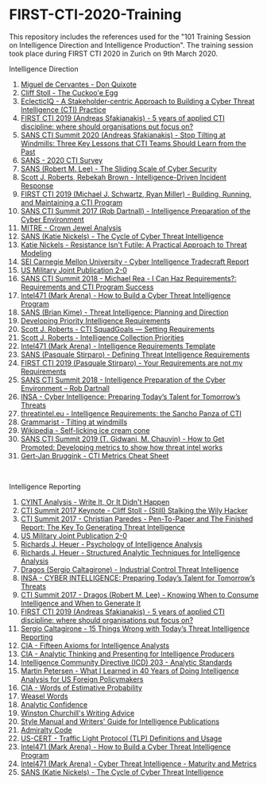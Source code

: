 # FIRST-CTI-2020-Training
This repository includes the references used for the "101 Training Session on Intelligence Direction and Intelligence Production". The  training session took place during FIRST CTI 2020 in Zurich on 9th March 2020.

Intelligence Direction
<ol>
  <li><a href="https://en.wikipedia.org/wiki/Don_Quixote" target="_blank" rel="noopener">Miguel de Cervantes - Don Quixote</a></li>
	<li><a href="https://en.wikipedia.org/wiki/The_Cuckoo%27s_Egg" target="_blank" rel="noopener">Cliff Stoll - The Cuckoo'e Egg</a></li>
	<li><a href="https://www.eclecticiq.com/resources/white-paper-building-cyber-threat-intelligence-practice?submissionGuid=6735f84f-06b8-4cb8-83f5-582baa59ad4a#download" target="_blank" rel="noopener">EclecticIQ - A Stakeholder-centric Approach to Building a Cyber Threat Intelligence (CTI) Practice</a></li>
	<li><a href="https://www.first.org/resources/papers/london2019/Andreas_Sfakianakis_FIRST_CTI_2019_v2.0.pdf" target="_blank" rel="noopener">FIRST CTI 2019 (Andreas Sfakianakis) - 5 years of applied CTI discipline: where should organisations put focus on?</a></li>
	<li><a href="https://www.sans.org/cyber-security-summit/archives/file/summit_archive_1579635728.pdf" target="_blank" rel="noopener">SANS CTI Summit 2020 (Andreas Sfakianakis) -  Stop Tilting at Windmills: Three Key Lessons that CTI Teams Should Learn from the Past</a></li>
	<li><a href="https://www.sans.org/reading-room/whitepapers/threats/paper/39395" target="_blank" rel="noopener"> SANS - 2020 CTI Survey</a></li>
  <li><a href="https://www.sans.org/reading-room/whitepapers/ActiveDefense/sliding-scale-cyber-security-36240" target="_blank" rel="noopener">SANS (Robert M. Lee) - The Sliding Scale of Cyber Security</a></li>
	<li><a href="https://www.amazon.com/Intelligence-Driven-Incident-Response-Outwitting-Adversary/dp/1491934948" target="_blank" rel="noopener">Scott J. Roberts, Rebekah Brown - Intelligence-Driven Incident Response</a></li>
	<li><a href="https://www.first.org/resources/papers/london2019/10-Building-Running-Maintaining-Schwartz-Miller.PPTX" target="_blank" rel="noopener">FIRST CTI 2019 (Michael J. Schwartz, Ryan Miller) - Building, Running, and Maintaining a CTI Program</a></li>
	<li><a href="https://www.sans.org/cyber-security-summit/archives/file/summit-archive-1517245731.pdf" target="_blank" rel="noopener">SANS CTI Summit 2017 (Rob Dartnall) - Intelligence Preparation of the Cyber Environment</a></li>
	<li><a href="https://www.mitre.org/publications/systems-engineering-guide/enterprise-engineering/systems-engineering-for-mission-assurance/crown-jewels-analysis" target="_blank" rel="noopener">MITRE - Crown Jewel Analysis</a></li>
	<li><a href="https://www.sans.org/webcasts/cycle-cyber-threat-intelligence-111570" target="_blank" rel="noopener">SANS (Katie Nickels) - The Cycle of Cyber Threat Intelligence</a></li>
<li><a href="https://www.slideshare.net/KatieNickels/resistance-isnt-futile-a-practical-approach-to-threat-modeling" target="_blank" rel="noopener">Katie Nickels - Resistance Isn't Futile: A Practical Approach to Threat Modeling</a></li>
	<li><a href="https://resources.sei.cmu.edu/library/asset-view.cfm?assetid=546686" target="_blank" rel="noopener">SEI Carnegie Mellon University - Cyber Intelligence Tradecraft Report</a></li>
	<li><a href="http://www.jcs.mil/Portals/36/Documents/Doctrine/pubs/jp2_0.pdf" target="_blank" rel="noopener">US Military Joint Publication 2-0</a></li>
	<li><a href="https://www.youtube.com/watch?v=Aqo3IcVQs_M" target="_blank" rel="noopener">SANS CTI Summit 2018 - Michael Rea - I Can Haz Requirements?: Requirements and CTI Program Success</a></li>
	<li><a href="https://www.slideshare.net/MarkArena/how-to-build-a-cyber-threat-intelligence-program" target="_blank" rel="noopener">Intel471 (Mark Arena) - How to Build a Cyber Threat Intelligence Program</a></li>
	<li><a href="https://www.sans.org/reading-room/whitepapers/threatintelligence/threat-intelligence-planning-direction-36857" target="_blank" rel="noopener">SANS (Brian Kime) - Threat Intelligence: Planning and Direction</a></li>
	<li><a href="https://fas.org/irp/doddir/army/fm34-2/Appd.htm" target="_blank" rel="noopener">Developing Priority Intelligence Requirements</a></li>
	<li><a href="https://medium.com/@sroberts/cti-squadgoals-setting-requirements-41bcb63db918" target="_blank" rel="noopener">Scott J. Roberts - CTI SquadGoals — Setting Requirements</a></li>
	<li><a href="https://medium.com/@sroberts/intelligence-collection-priorities-a80fa3ed73cd" target="_blank" rel="noopener">Scott J. Roberts - Intelligence Collection Priorities</a></li>
	<li><a href="https://www.dropbox.com/s/rtisz5zdy5sl1w1/ACSC-Reqs.xlsx" target="_blank" rel="noopener">Intel471 (Mark Arena) - Intelligence Requirements Template</a></li>
	<li><a href="https://isc.sans.edu/forums/diary/Defining+Threat+Intelligence+Requirements/21519/" target="_blank" rel="noopener">SANS (Pasquale Stirparo) - Defining Threat Intelligence Requirements</a></li>
  <li><a href="https://www.first.org/events/symposium/london2019/program#pYour-Requirements-are-not-my-Requirements" target="_blank" rel="noopener">FIRST CTI 2019 (Pasquale Stirparo) - Your Requirements are not my Requirements</a></li>
  <li><a href="https://www.youtube.com/watch?v=3bXr-CF9NBI" target="_blank" rel="noopener">SANS CTI Summit 2018 - Intelligence Preparation of the Cyber Environment – Rob Dartnall</a></li>
  <li><a href="https://www.insaonline.org/wp-content/uploads/2017/04/INSA_Cyber_Intel_PrepTalent.pdf" target="_blank" rel="noopener">INSA - Cyber Intelligence: Preparing Today’s Talent for Tomorrow’s Threats</a></li>
	<li><a href="https://threatintel.eu/2019/09/24/intelligence-requirements-and-don-quixote/" target="_blank" rel="noopener">threatintel.eu - Intelligence Requirements: the Sancho Panza of CTI</a></li>
<li><a href="https://grammarist.com/idiom/tilting-at-windmills/" target="_blank" rel="noopener">Grammarist - Tilting at windmills</a></li>
<li><a href="https://en.wikipedia.org/wiki/Self-licking_ice_cream_cone" target="_blank" rel="noopener">Wikipedia - Self-licking ice cream cone</a></li>
	<li><a href="https://www.sans.org/cyber-security-summit/archives/file/summit-archive-1548336589.pdf" target="_blank" rel="noopener">SANS CTI Summit 2019 (T. Gidwani, M. Chauvin) - How to Get Promoted: Developing metrics to show how threat intel works</a></li>
	<li><a href="https://github.com/gertjanbruggink/Metrics" target="_blank" rel="noopener">Gert-Jan Bruggink - CTI Metrics Cheat Sheet</a></li>
</ol>
 
 
Intelligence Reporting
<ol>
<li><a href="http://www.cyintanalysis.com/write-it-or-it-didnt-happen/" target="_blank" rel="noopener">CYINT Analysis - Write It, Or It Didn't Happen</a></li>
<li><a href="https://www.youtube.com/watch?v=1h7rLHNXio8" target="_blank" rel="noopener">CTI Summit 2017 Keynote - Cliff Stoll - (Still) Stalking the Wily Hacker</a></li>
<li><a href="https://www.youtube.com/watch?v=XEmksbsrnv8" target="_blank" rel="noopener">CTI Summit 2017 - Christian Paredes - Pen-To-Paper and The Finished Report: The Key To Generating Threat Intelligence</a></li>
<li><a href="http://www.jcs.mil/Portals/36/Documents/Doctrine/pubs/jp2_0.pdf" target="_blank" rel="noopener">US Military Joint Publication 2-0</a></li>
<li><a href="https://www.cia.gov/library/center-for-the-study-of-intelligence/csi-publications/books-and-monographs/psychology-of-intelligence-analysis/PsychofIntelNew.pdf" target="_blank" rel="noopener">Richards J. Heuer - Psychology of Intelligence Analysis</a></li>
<li><a href="https://www.amazon.com/Structured-Analytic-Techniques-Intelligence-Analysis/dp/1452241511/" target="_blank" rel="noopener">Richards J. Heuer - Structured Analytic Techniques for Intelligence Analysis</a></li>
<li><a href="https://ics-cert.us-cert.gov/sites/default/files/ICSJWG-Archive/QNL_DEC_17/Dragos_ICS%20Threat%20Intelligence%20Whitepaper%20-%20Article_S508NC.pdf" target="_blank" rel="noopener">Dragos (Sergio Caltagirone) - Industrial Control Threat Intelligence</a></li>
<li><a href="https://www.insaonline.org/wp-content/uploads/2017/04/INSA_Cyber_Intel_PrepTalent.pdf" target="_blank" rel="noopener">INSA - CYBER INTELLIGENCE: Preparing Today’s Talent for Tomorrow’s Threats</a></li>
<li><a href="https://www.youtube.com/watch?v=cW7Z9Vqsgk0" target="_blank" rel="noopener">CTI Summit 2017 - Dragos (Robert M. Lee) - Knowing When to Consume Intelligence and When to Generate It</a></li>
<li><a href="https://www.first.org/resources/papers/london2019/Andreas_Sfakianakis_FIRST_CTI_2019_v2.0.pdf" target="_blank" rel="noopener">FIRST CTI 2019 (Andreas Sfakianakis) - 5 years of applied CTI discipline: where should organisations put focus on?</a></li>
<li><a href="http://www.activeresponse.org/15-things-wrong-with-todays-threat-intelligence-reporting/" target="_blank" rel="noopener">Sergio Caltagirone - 15 Things Wrong with Today’s Threat Intelligence Reporting</a></li>
<li><a href="https://www.cia.gov/library/center-for-the-study-of-intelligence/csi-publications/csi-studies/studies/97unclass/axioms.html" target="_blank" rel="noopener">CIA - Fifteen Axioms for Intelligence Analysts</a></li>
<li><a href="https://cdn.ymaws.com/www.scip.org/resource/resmgr/White_Papers/Analytic-Thinking-CIA.pdf" target="_blank" rel="noopener">CIA - Analytic Thinking and Presenting for Intelligence Producers</a></li>
<li><a href="https://fas.org/irp/dni/icd/icd-203.pdf" target="_blank" rel="noopener">Intelligence Community Directive (ICD) 203 - Analytic Standards</a></li>
<li><a href="https://www.cia.gov/library/center-for-the-study-of-intelligence/csi-publications/csi-studies/studies/vol.-55-no.-1/pdfs/CleanedPetersen-What%20I%20Learned-20Apr2011.pdf" target="_blank" rel="noopener">Martin Petersen - What I Learned in 40 Years of Doing Intelligence Analysis for US Foreign Policymakers</a></li>
<li><a href="https://www.cia.gov/library/center-for-the-study-of-intelligence/csi-publications/books-and-monographs/sherman-kent-and-the-board-of-national-estimates-collected-essays/6words.html" target="_blank" rel="noopener">CIA - Words of Estimative Probability</a></li>
<li><a href="https://en.wikipedia.org/wiki/Weasel_word" target="_blank" rel="noopener">Weasel Words</a></li>
<li><a href="http://Analytic confidence" target="_blank" rel="noopener">Analytic Confidence</a></li>
<li><a href="https://twitter.com/cabinetofficeuk/status/803941969630269440/photo/1" target="_blank" rel="noopener">Winston Churchill's Writing Advice</a></li>
<li><a href="https://fas.org/irp/cia/product/style.pdf" target="_blank" rel="noopener">Style Manual and Writers' Guide for Intelligence Publications</a></li>
<li><a href="https://en.wikipedia.org/wiki/Admiralty_code" target="_blank" rel="noopener">Admiralty Code</a></li>
<li><a href="https://www.us-cert.gov/tlp" target="_blank" rel="noopener">US-CERT - Traffic Light Protocol (TLP) Definitions and Usage</a></li>
<li><a href="https://www.slideshare.net/MarkArena/how-to-build-a-cyber-threat-intelligence-program" target="_blank" rel="noopener">Intel471 (Mark Arena) - How to Build a Cyber Threat Intelligence Program</a></li>
<li><a href="https://www.sans.org/summit-archives/file/summit-archive-1492183163.pdf" target="_blank" rel="noopener">Intel471 (Mark Arena) - Cyber Threat Intelligence - Maturity and Metrics</a></li>
<li><a href="https://www.sans.org/webcasts/cycle-cyber-threat-intelligence-111570" target="_blank" rel="noopener">SANS (Katie Nickels) - The Cycle of Cyber Threat Intelligence</a></li>
</ol>

